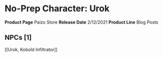 ﻿---
id: '73'
name: No-Prep Character. Urok
rarity: Common
source: null
trait: null
type: Source

---
# No-Prep Character: Urok

**Product Page** Paizo Store
**Release Date** 2/12/2021
**Product Line** Blog Posts

## NPCs [1]

[[Urok, Kobold Infiltrator]]